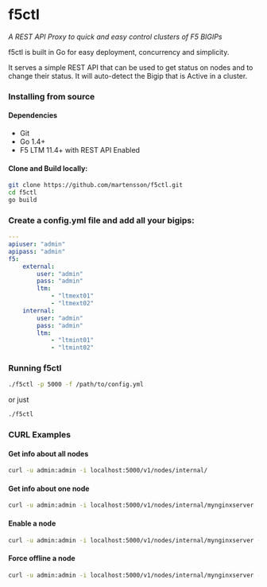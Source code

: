 # f5ctl

*A REST API Proxy to quick and easy control clusters of F5 BIGIPs*

f5ctl is built in Go for easy deployment, concurrency and simplicity.

It serves a simple REST API that can be used to get status on nodes and to change their status. It will auto-detect the Bigip that is Active in a cluster.

### Installing from source

#### Dependencies

* Git
* Go 1.4+
* F5 LTM 11.4+ with REST API Enabled

#### Clone and Build locally:

``` sh
git clone https://github.com/martensson/f5ctl.git
cd f5ctl
go build
```

### Create a config.yml file and add all your bigips:

``` yaml
---
apiuser: "admin"
apipass: "admin"
f5:
    external:
        user: "admin"
        pass: "admin"
        ltm:
            - "ltmext01"
            - "ltmext02"
    internal:
        user: "admin"
        pass: "admin"
        ltm:
            - "ltmint01"
            - "ltmint02"
```

### Running f5ctl

``` sh
./f5ctl -p 5000 -f /path/to/config.yml
```
or just

``` sh
./f5ctl
```

### CURL Examples

#### Get info about all nodes

``` sh
curl -u admin:admin -i localhost:5000/v1/nodes/internal/
```

#### Get info about one node

``` sh
curl -u admin:admin -i localhost:5000/v1/nodes/internal/mynginxserver
```

#### Enable a node

``` sh
curl -u admin:admin -i localhost:5000/v1/nodes/internal/mynginxserver -X PUT -d '{"State":"enabled"}'
```

#### Force offline a node

``` sh
curl -u admin:admin -i localhost:5000/v1/nodes/internal/mynginxserver -X PUT -d '{"State":"forced-offline"}'
```
